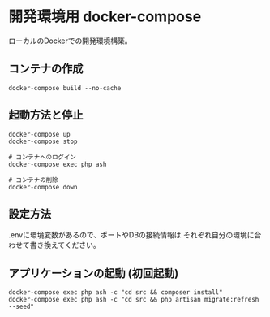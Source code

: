 # 開発環境用 docker-compose
ローカルのDockerでの開発環境構築。

## コンテナの作成
```
docker-compose build --no-cache
```

## 起動方法と停止
```
docker-compose up
docker-compose stop

# コンテナへのログイン
docker-compose exec php ash

# コンテナの削除
docker-compose down
```

## 設定方法
.envに環境変数があるので、ポートやDBの接続情報は 
それぞれ自分の環境に合わせて書き換えてください。

## アプリケーションの起動 (初回起動)
```
docker-compose exec php ash -c "cd src && composer install"
docker-compose exec php ash -c "cd src && php artisan migrate:refresh --seed"
```
